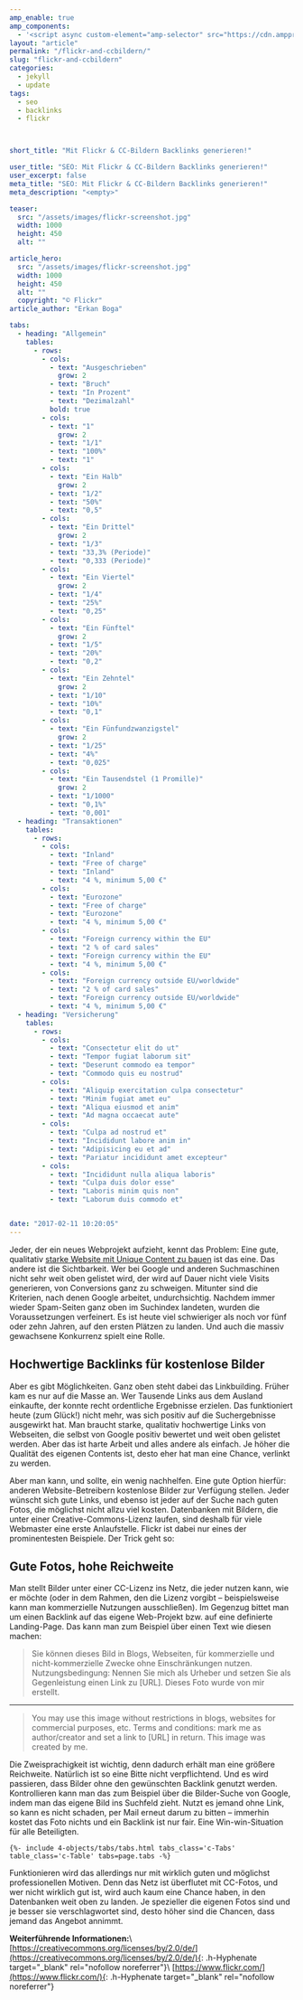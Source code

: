 ```yaml
---
amp_enable: true
amp_components:
  - '<script async custom-element="amp-selector" src="https://cdn.ampproject.org/v0/amp-selector-0.1.js"></script>'
layout: "article"
permalink: "/flickr-and-ccbildern/"
slug: "flickr-and-ccbildern"
categories:
  - jekyll
  - update
tags:
  - seo
  - backlinks
  - flickr



short_title: "Mit Flickr & CC-Bildern Backlinks generieren!"

user_title: "SEO: Mit Flickr & CC-Bildern Backlinks generieren!"
user_excerpt: false
meta_title: "SEO: Mit Flickr & CC-Bildern Backlinks generieren!"
meta_description: "<empty>"

teaser:
  src: "/assets/images/flickr-screenshot.jpg"
  width: 1000
  height: 450
  alt: ""

article_hero:
  src: "/assets/images/flickr-screenshot.jpg"
  width: 1000
  height: 450
  alt: ""
  copyright: "© Flickr"
article_author: "Erkan Boga"

tabs:
  - heading: "Allgemein"
    tables:
      - rows:
        - cols:
          - text: "Ausgeschrieben"
            grow: 2
          - text: "Bruch"
          - text: "In Prozent"
          - text: "Dezimalzahl"
          bold: true
        - cols:
          - text: "1"
            grow: 2
          - text: "1/1"
          - text: "100%"
          - text: "1"
        - cols:
          - text: "Ein Halb"
            grow: 2
          - text: "1/2"
          - text: "50%"
          - text: "0,5"
        - cols:
          - text: "Ein Drittel"
            grow: 2
          - text: "1/3"
          - text: "33,3% (Periode)"
          - text: "0,333 (Periode)"
        - cols:
          - text: "Ein Viertel"
            grow: 2
          - text: "1/4"
          - text: "25%"
          - text: "0,25"
        - cols:
          - text: "Ein Fünftel"
            grow: 2
          - text: "1/5"
          - text: "20%"
          - text: "0,2"
        - cols:
          - text: "Ein Zehntel"
            grow: 2
          - text: "1/10"
          - text: "10%"
          - text: "0,1"
        - cols:
          - text: "Ein Fünfundzwanzigstel"
            grow: 2
          - text: "1/25"
          - text: "4%"
          - text: "0,025"
        - cols:
          - text: "Ein Tausendstel (1 Promille)"
            grow: 2
          - text: "1/1000"
          - text: "0,1%"
          - text: "0,001"
  - heading: "Transaktionen"
    tables:
      - rows:
        - cols:
          - text: "Inland"
          - text: "Free of charge"
          - text: "Inland"
          - text: "4 %, minimum 5,00 €"
        - cols:
          - text: "Eurozone"
          - text: "Free of charge"
          - text: "Eurozone"
          - text: "4 %, minimum 5,00 €"
        - cols:
          - text: "Foreign currency within the EU"
          - text: "2 % of card sales"
          - text: "Foreign currency within the EU"
          - text: "4 %, minimum 5,00 €"
        - cols:
          - text: "Foreign currency outside EU/worldwide"
          - text: "2 % of card sales"
          - text: "Foreign currency outside EU/worldwide"
          - text: "4 %, minimum 5,00 €"
  - heading: "Versicherung"
    tables:
      - rows:
        - cols:
          - text: "Consectetur elit do ut"
          - text: "Tempor fugiat laborum sit"
          - text: "Deserunt commodo ea tempor"
          - text: "Commodo quis eu nostrud"
        - cols:
          - text: "Aliquip exercitation culpa consectetur"
          - text: "Minim fugiat amet eu"
          - text: "Aliqua eiusmod et anim"
          - text: "Ad magna occaecat aute"
        - cols:
          - text: "Culpa ad nostrud et"
          - text: "Incididunt labore anim in"
          - text: "Adipisicing eu et ad"
          - text: "Pariatur incididunt amet excepteur"
        - cols:
          - text: "Incididunt nulla aliqua laboris"
          - text: "Culpa duis dolor esse"
          - text: "Laboris minim quis non"
          - text: "Laborum duis commodo et"


date: "2017-02-11 10:20:05"
---
```


Jeder, der ein neues Webprojekt aufzieht, kennt das Problem: Eine gute, qualitativ [starke Website mit Unique Content zu bauen](/wordpress-agentur-muenchen/) ist das eine. Das andere ist die Sichtbarkeit. Wer bei Google und anderen Suchmaschinen nicht sehr weit oben gelistet wird, der wird auf Dauer nicht viele Visits generieren, von Conversions ganz zu schweigen. Mitunter sind die Kriterien, nach denen Google arbeitet, undurchsichtig. Nachdem immer wieder Spam-Seiten ganz oben im Suchindex landeten, wurden die Voraussetzungen verfeinert. Es ist heute viel schwieriger als noch vor fünf oder zehn Jahren, auf den ersten Plätzen zu landen. Und auch die massiv gewachsene Konkurrenz spielt eine Rolle.

## Hochwertige Backlinks für kostenlose Bilder
Aber es gibt Möglichkeiten. Ganz oben steht dabei das Linkbuilding. Früher kam es nur auf die Masse an. Wer Tausende Links aus dem Ausland einkaufte, der konnte recht ordentliche Ergebnisse erzielen. Das funktioniert heute (zum Glück!) nicht mehr, was sich positiv auf die Suchergebnisse ausgewirkt hat. Man braucht starke, qualitativ hochwertige Links von Webseiten, die selbst von Google positiv bewertet und weit oben gelistet werden. Aber das ist harte Arbeit und alles andere als einfach. Je höher die Qualität des eigenen Contents ist, desto eher hat man eine Chance, verlinkt zu werden.

Aber man kann, und sollte, ein wenig nachhelfen. Eine gute Option hierfür: anderen Website-Betreibern kostenlose Bilder zur Verfügung stellen. Jeder wünscht sich gute Links, und ebenso ist jeder auf der Suche nach guten Fotos, die möglichst nicht allzu viel kosten. Datenbanken mit Bildern, die unter einer Creative-Commons-Lizenz laufen, sind deshalb für viele Webmaster eine erste Anlaufstelle. Flickr ist dabei nur eines der prominentesten Beispiele. Der Trick geht so:

## Gute Fotos, hohe Reichweite
Man stellt Bilder unter einer CC-Lizenz ins Netz, die jeder nutzen kann, wie er möchte (oder in dem Rahmen, den die Lizenz vorgibt – beispielsweise kann man kommerzielle Nutzungen ausschließen).
Im Gegenzug bittet man um einen Backlink auf das eigene Web-Projekt bzw. auf eine definierte Landing-Page. Das kann man zum Beispiel über einen Text wie diesen machen:

> Sie können dieses Bild in Blogs, Webseiten, für kommerzielle und nicht-kommerzielle Zwecke ohne Einschränkungen nutzen. Nutzungsbedingung: Nennen Sie mich als Urheber und setzen Sie als Gegenleistung einen Link zu [URL]. Dieses Foto wurde von mir erstellt.

<hr>

> You may use this image without restrictions in blogs, websites for commercial purposes, etc. Terms and conditions: mark me as author/creator and set a link to [URL] in return. This image was created by me.

Die Zweisprachigkeit ist wichtig, denn dadurch erhält man eine größere Reichweite. Natürlich ist so eine Bitte nicht verpflichtend. Und es wird passieren, dass Bilder ohne den gewünschten Backlink genutzt werden. Kontrollieren kann man das zum Beispiel über die Bilder-Suche von Google, indem man das eigene Bild ins Suchfeld zieht. Nutzt es jemand ohne Link, so kann es nicht schaden, per Mail erneut darum zu bitten – immerhin kostet das Foto nichts und ein Backlink ist nur fair. Eine Win-win-Situation für alle Beteiligten.

<div class="h-ArticleExclude h-ArticleExclude--indent h-ArticleExclude--sm" markdown="0">

    {%- include 4-objects/tabs/tabs.html tabs_class='c-Tabs' table_class='c-Table' tabs=page.tabs -%}

</div>

Funktionieren wird das allerdings nur mit wirklich guten und möglichst professionellen Motiven. Denn das Netz ist überflutet mit CC-Fotos, und wer nicht wirklich gut ist, wird auch kaum eine Chance haben, in den Datenbanken weit oben zu landen. Je spezieller die eigenen Fotos sind und je besser sie verschlagwortet sind, desto höher sind die Chancen, dass jemand das Angebot annimmt.

**Weiterführende Informationen:**\\
[https://creativecommons.org/licenses/by/2.0/de/](https://creativecommons.org/licenses/by/2.0/de/){: .h-Hyphenate target="_blank" rel="nofollow noreferrer"}\\
[https://www.flickr.com/](https://www.flickr.com/){: .h-Hyphenate target="_blank" rel="nofollow noreferrer"}
